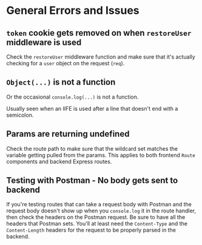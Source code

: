 # General Errors and Issues

## `token` cookie gets removed on when `restoreUser` middleware is used

Check the `restoreUser` middleware function and make sure that it's actually
checking for a `user` object on the request (`req`).

## `Object(...)` is not a function

Or the occasional `console.log(...)` is not a function.

Usually seen when an IIFE is used after a line that doesn't end with a
semicolon.

## Params are returning undefined

Check the route path to make sure that the wildcard set matches the variable
getting pulled from the params. This applies to both frontend `Route` components
and backend Express routes.

## Testing with Postman - No body gets sent to backend

If you're testing routes that can take a request body with Postman and the
request body doesn't show up when you `console.log` it in the route handler,
then check the headers on the Postman request. Be sure to have all the headers
that Postman sets. You'll at least need the `Content-Type` and the
`Content-Length` headers for the request to be properly parsed in the backend.
